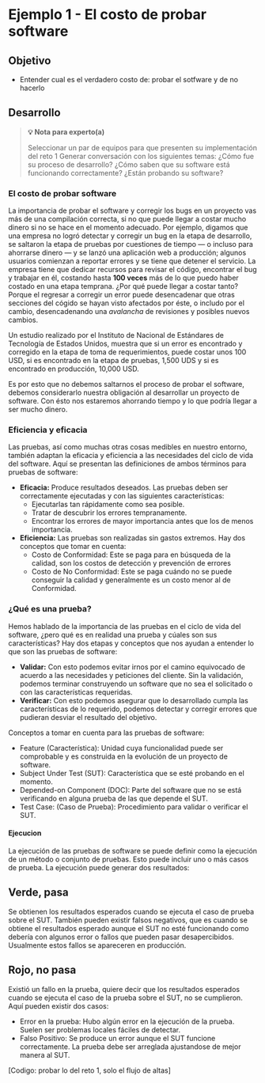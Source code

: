 # Ejemplo 1 - El costo de probar software

## Objetivo

* Entender cual es el verdadero costo de: probar el sotfware y de no hacerlo

## Desarrollo

>**💡 Nota para experto(a)**
>
> Seleccionar un par de equipos para que presenten su implementación del reto 1
> Generar conversación con los siguientes temas: ¿Cómo fue su proceso de desarrollo? ¿Cómo saben que su software está funcionando correctamente? ¿Están probando su software?

### El costo de probar software

La importancia de probar el software y corregir los bugs en un proyecto vas más de una compilación correcta, si no que puede llegar a costar mucho dinero si no se hace en el momento adecuado. Por ejemplo, digamos que una empresa no logró detectar y corregir un bug en la etapa de desarrollo, se saltaron la etapa de pruebas por cuestiones de tiempo — o incluso para ahorrarse dinero — y se lanzó una aplicación web a producción; algunos usuarios comienzan a reportar errores y se tiene que detener el servicio. La empresa tiene que dedicar recursos para revisar el código, encontrar el bug y trabajar en él, costando hasta **100 veces** más de lo que puedo haber costado en una etapa temprana.
¿Por qué puede llegar a costar tanto?
Porque el regresar a corregir un error puede desencadenar que otras secciones del cógido se hayan visto afectados por éste, o includo por el cambio, desencadenando una *avalancha* de revisiones y posibles nuevos cambios.

Un estudio realizado por el Instituto de Nacional de Estándares de Tecnología de Estados Unidos, muestra que si un error es encontrado y corregido en la etapa de toma de requerimientos, puede costar unos 100 USD, si es encontrado en la etapa de pruebas, 1,500 UDS y si es encontrado en producción, 10,000 USD.

Es por esto que no debemos saltarnos el proceso de probar el software, debemos considerarlo nuestra obligación al desarrollar un proyecto de software. Con ésto nos estaremos ahorrando tiempo y lo que podría llegar a ser mucho dinero.

### Eficiencia y eficacia

Las pruebas, así como muchas otras cosas medibles en nuestro entorno, también adaptan la eficacia y eficiencia a las necesidades del ciclo de vida del software. Aquí se presentan las definiciones de ambos términos para pruebas de software:

- **Eficacia:** Produce resultados deseados. Las pruebas deben ser correctamente ejecutadas y con las siguientes características:
  - Ejecutarlas tan rápidamente como sea posible.
  - Tratar de descubrir los errores tempranamente.
  - Encontrar los errores de mayor importancia antes que los de menos importancia.
- **Eficiencia:** Las pruebas son realizadas sin gastos extremos. Hay dos conceptos que tomar en cuenta:
  - Costo de Conformidad: Este se paga para en búsqueda de la calidad, son los costos de detección y prevención de errores
  - Costo de No Conformidad: Este se paga cuándo no se puede conseguir la calidad y generalmente es un costo menor al de Conformidad. 


### ¿Qué es una prueba?

Hemos hablado de la importancia de las pruebas en el ciclo de vida del software, ¿pero qué es en realidad una prueba y cúales son sus características?
Hay dos etapas y conceptos que nos ayudan a entender lo que son las pruebas de software:

- **Validar:** Con esto podemos evitar irnos por el camino equivocado de acuerdo a las necesidades y peticiones del cliente. Sin la validación, podemos terminar construyendo un software que no sea el solicitado o con las características requeridas.
- **Verificar:** Con esto podemos asegurar que lo desarrollado cumpla las características de lo requerido, podemos detectar y corregir errores que pudieran desviar el resultado del objetivo.

Conceptos a tomar en cuenta para las pruebas de software:
- Feature (Característica): Unidad cuya funcionalidad puede ser comprobable y es construida en la evolución de un proyecto de software.
- Subject Under Test (SUT): Característica que se esté probando en el momento.
- Depended-on Component (DOC): Parte del software que no se está verificando en alguna prueba de las que depende el SUT. 
- Test Case: (Caso de Prueba): Procedimiento para validar o verificar el SUT.

#### Ejecucion

La ejecución de las pruebas de software se puede definir como la ejecución de un método o conjunto de pruebas. Esto puede incluir uno o más casos de prueba. La ejecución puede generar dos resultados:

## Verde, pasa

Se obtienen los resultados esperados cuando se ejecuta el caso de prueba sobre el SUT. 
También pueden existir falsos negativos, que es cuando se obtiene el resultados esperado aunque el SUT no esté funcionando como debería con algunos error o fallos que pueden pasar desapercibidos. Usualmente estos fallos se apareceren en producción.

## Rojo, no pasa

Existió un fallo en la prueba, quiere decir que los resultados esperados cuando se ejecuta el caso de la prueba sobre el SUT, no se cumplieron. Aquí pueden existir dos casos:
- Error en la prueba: Hubo algún error en la ejecución de la prueba. Suelen ser problemas locales fáciles de detectar.
- Falso Positivo: Se produce un error aunque el SUT funcione correctamente. La prueba debe ser arreglada ajustandose de mejor manera al SUT.


[Codigo: probar lo del reto 1, solo el flujo de altas]

